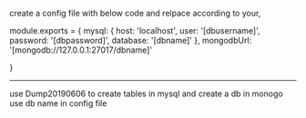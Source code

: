 create a config file with below code and relpace according to your, 

module.exports = {
    mysql: {
        host: 'localhost',
        user: '[dbusername]',
        password: '[dbpassword]',
        database: '[dbname]'
    },
    mongodbUrl: '[mongodb://127.0.0.1:27017/dbname]'

}

------------------------------------------------------------


use Dump20190606 to create tables in mysql
and create a db in monogo use db name in config file